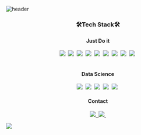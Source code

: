 ![header](https://capsule-render.vercel.app/api?type=waving&color=random&text=Shin-Incheol&animation=fadeIn&fontColor=B5B5B6)

<h3 align='center'>🛠Tech Stack🛠</h3>

<h4 align='center'>Just Do it</h4>

<p align='center'>
  <img src="https://img.shields.io/badge/Python-3766AB?style=flat-square&logo=Python&logoColor=white"/>&nbsp
  <img src="https://img.shields.io/badge/JAVA-F40D12?style=flat-square&logo=JAVA&logoColor=white"/>&nbsp
  <img src="https://img.shields.io/badge/C-0B2C4A?style=flat-square&logo=C&logoColor=white"/>&nbsp
  <img src="https://img.shields.io/badge/Oracle-C70D2C?style=flat-square&logo=Oracle&logoColor=white"/>&nbsp
  <img src="https://img.shields.io/badge/CSS-0085CA?style=flat-square&logo=CSS3&logoColor=white"/>&nbsp
  <img src="https://img.shields.io/badge/HTML5-E34F26?style=flat-square&logo=HTML5&logoColor=white"/>&nbsp
  <img src="https://img.shields.io/badge/Microsoft SQL Server-CC2927?style=flat-square&logo=Microsoft SQL Server&logoColor=white"/>&nbsp
  <img src="https://img.shields.io/badge/JavaScript-FF9A00?style=flat-square&logo=Javascript&logoColor=white"/>&nbsp
  <img src="https://img.shields.io/badge/Eclipse-2C2255?style=flat-square&logo=Eclipse IDE&logoColor=white"/>&nbsp<br>
  <br>
</p>  

  <h4 align='center'> Data Science </h4>


<p align='center'>  
  <img src="https://img.shields.io/badge/Pandas-150458?style=flat-square&logo=pandas&logoColor=white"/>&nbsp
  <img src="https://img.shields.io/badge/Scikit-Learn-F7931E?style=flat-square&logo=scikit-learn&logoColor=white"/>&nbsp
  <img src="https://img.shields.io/badge/Colab-F9AB00?style=flat-square&logo=Google Colab&logoColor=white"/>&nbsp
  <img src="https://img.shields.io/badge/OpenCV-5C3EE8?style=flat-square&logo=OpenCV&logoColor=white"/>&nbsp
  <img src="https://img.shields.io/badge/Flask-000000?style=flat-square&logo=Flask&logoColor=white"/>&nbsp
</p>

  <h4 align='center'> Contact </h4>

<p align='center'>  
  <a href="mailto:snc4656@naver.com" target="_blank"><img src="https://img.shields.io/badge/Mail-EA4335?style=flat-square&logo=Gmail&logoColor=white"/>&nbsp
  <a href="https://github.com/InChil2" target="_blank"><img src="https://img.shields.io/badge/GitHub-EA4335?style=flat-square&logo=GitHub&logoColor=white"/>&nbsp
</p>

![](https://github-profile-summary-cards.vercel.app/api/cards/profile-details?username=InChil2&theme=monokai)
